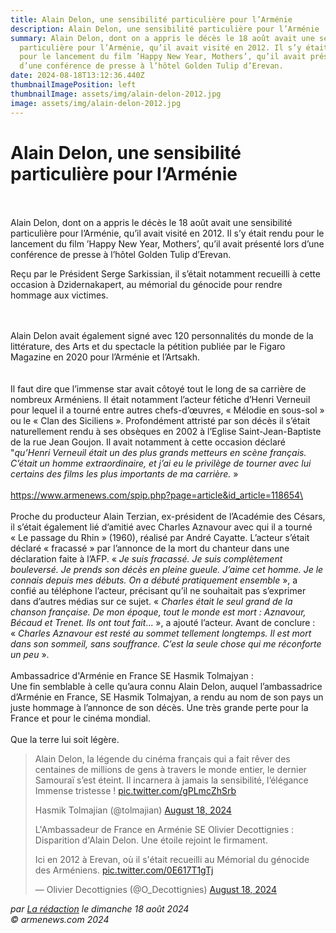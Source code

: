 ```yaml
---
title: Alain Delon, une sensibilité particulière pour l’Arménie
description: Alain Delon, une sensibilité particulière pour l’Arménie
summary: Alain Delon, dont on a appris le décès le 18 août avait une sensibilité
  particulière pour l’Arménie, qu’il avait visité en 2012. Il s’y était rendu
  pour le lancement du film ’Happy New Year, Mothers’, qu’il avait présenté lors
  d’une conférence de presse à l’hôtel Golden Tulip d’Erevan.
date: 2024-08-18T13:12:36.440Z
thumbnailImagePosition: left
thumbnailImage: assets/img/alain-delon-2012.jpg
image: assets/img/alain-delon-2012.jpg
---
```

# Alain Delon, une sensibilité particulière pour l’Arménie

\
\
Alain Delon, dont on a appris le décès le 18 août avait une sensibilité particulière pour l’Arménie, qu’il avait visité en 2012. Il s’y était rendu pour le lancement du film ’Happy New Year, Mothers’, qu’il avait présenté lors d’une conférence de presse à l’hôtel Golden Tulip d’Erevan.

Reçu par le Président Serge Sarkissian, il s’était notamment recueilli à cette occasion à Dzidernakapert, au mémorial du génocide pour rendre hommage aux victimes.

\
\
Alain Delon avait également signé avec 120 personnalités du monde de la littérature, des Arts et du spectacle la pétition publiée par le Figaro Magazine en 2020 pour l’Arménie et l’Artsakh.\
\
\
Il faut dire que l’immense star avait côtoyé tout le long de sa carrière de nombreux Arméniens. Il était notamment l’acteur fétiche d’Henri Verneuil pour lequel il a tourné entre autres chefs-d’œuvres, « Mélodie en sous-sol » ou le « Clan des Siciliens ». Profondément attristé par son décès il s’était naturellement rendu à ses obsèques en 2002 à l’Eglise Saint-Jean-Baptiste de la rue Jean Goujon. Il avait notamment à cette occasion déclaré "*qu’Henri Verneuil était un des plus grands metteurs en scène français. C’était un homme extraordinaire, et j’ai eu le privilège de tourner avec lui certains des films les plus importants de ma carrière.* »\
\
https://www.armenews.com/spip.php?page=article&id_article=118654\
\
\
Proche du producteur Alain Terzian, ex-président de l’Académie des Césars, il s’était également lié d’amitié avec Charles Aznavour avec qui il a tourné « Le passage du Rhin » (1960), réalisé par André Cayatte. L’acteur s’était déclaré « fracassé » par l’annonce de la mort du chanteur dans une déclaration faite à l’AFP. « *Je suis fracassé. Je suis complètement bouleversé. Je prends son décès en pleine gueule. J’aime cet homme. Je le connais depuis mes débuts. On a débuté pratiquement ensemble* », a confié au téléphone l’acteur, précisant qu’il ne souhaitait pas s’exprimer dans d’autres médias sur ce sujet. « *Charles était le seul grand de la chanson française. De mon époque, tout le monde est mort : Aznavour, Bécaud et Trenet. Ils ont tout fait*... », a ajouté l’acteur. Avant de conclure : « *Charles Aznavour est resté au sommet tellement longtemps. Il est mort dans son sommeil, sans souffrance. C’est la seule chose qui me réconforte un peu* ».\
\
Ambassadrice d'Arménie en France SE Hasmik Tolmajyan :\
Une fin semblable à celle qu’aura connu Alain Delon, auquel l’ambassadrice d’Arménie en France, SE Hasmik Tolmajyan, a rendu au nom de son pays un juste hommage à l’annonce de son décès. Une très grande perte pour la France et pour le cinéma mondial.\
\
Que la terre lui soit légère.

> ![](<>)Alain Delon, la légende du cinéma français qui a fait rêver des centaines de millions de gens à travers le monde entier, le dernier Samouraï s’est éteint. Il incarnera à jamais la sensibilité, l’élégance\
> Immense tristesse ! [pic.twitter.com/gPLmcZhSrb](https://t.co/gPLmcZhSrb)
>
> Hasmik Tolmajian (@tolmajian) [August 18, 2024](https://twitter.com/tolmajian/status/1825095336211214581?ref_src=twsrc%5Etfw)
>
> L'Ambassadeur de France en Arménie SE Olivier Decottignies :\
> ![](<>)Disparition d'Alain Delon. Une étoile rejoint le firmament.
>
> Ici en 2012 à Erevan, où il s'était recueilli au Mémorial du génocide des Arméniens. [pic.twitter.com/0E617T1gTj](https://t.co/0E617T1gTj)
>
> — Olivier Decottignies (@O_Decottignies) [August 18, 2024](https://twitter.com/O_Decottignies/status/1825068814335172992?ref_src=twsrc%5Etfw)

*par [La rédaction](https://www.armenews.com/spip.php?page=auteur&id_auteur=4) le dimanche 18 août 2024\
© armenews.com 2024*